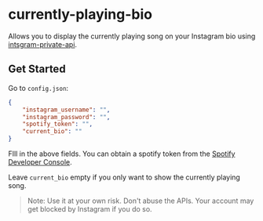 # currently-playing-bio

Allows you to display the currently playing song on your Instagram bio using [intsgram-private-api](https://npmjs.org/instagram-private-api).

## Get Started

Go to `config.json`:

```json
{ 
    "instagram_username": "",
    "instagram_password": "",
    "spotify_token": "",
    "current_bio": ""
}
```

FIll in the above fields. You can obtain a spotify token from the [Spotify Developer Console](https://developer.spotify.com/console/get-users-currently-playing-track).

Leave `current_bio` empty if you only want to show the currently playing song.

> Note: Use it at your own risk. Don't abuse the APIs. Your account may get blocked by Instagram if you do so.